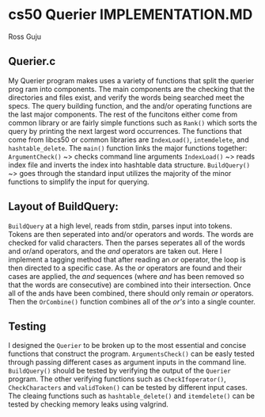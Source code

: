 # cs50 Querier IMPLEMENTATION.MD

Ross Guju

## Querier.c
My Querier program makes uses a variety of functions that split the querier prog
ram into components. The main components are the checking that the directories and files exist, and verify the words being searched meet the specs. The query building function, and the and/or operating functions are the last major components.
The rest of the funcitons either come from common library or are fairly simple functions such as `Rank()` which sorts the query by printing the next largest word occurrences. 
The functions that come from libcs50 or common libraries are `IndexLoad()`, `intemdelete`, and `hashtable_delete`. 
The `main()` function links the major functions together:
`ArgumentCheck()` ~> checks command line arguments
`IndexLoad()` ~> reads index file and inverts the index into hashtable data structure.
`BuildQuery()` ~> goes through the standard input utilizes the majority of the minor functions to simplify the input for querying.

## Layout of BuildQuery:
`BuildQuery` at a high level, reads from stdin, parses input into tokens. Tokens are then seperated into and/or operators and words. The words are checked for valid characters. Then the parses seperates all of the words and or/and operators, and the *and* operators are taken out. Here I implement a tagging method that after reading an *or* operator, the loop is then directed to a specific case. As the *or* operators are found and their cases are applied, the *and* sequences (where *and* has been removed so that the words are consecutive) are combined into their intersection. Once all of the ands have been combined, there should only remain *or* operators. Then the `OrCombine()` function combines all of the *or's* into a single counter.  

## Testing

I designed the `Querier` to be broken up to the most essential and concise functions that construct the program. `ArgumentsCheck()` can be easly tested through passing different cases as argument inputs in the command line. `BuildQuery()` should be tested by verifying the output of the `Querier` program. The other verifying functions such as `CheckIfoperator()`, `CheckCharacters` and `validToken()` can be tested by different input cases. The cleaing functions such as `hashtable_delete()` and `itemdelete()` can be tested by checking memory leaks using valgrind. 
